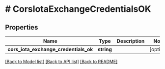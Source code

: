 # # CorsIotaExchangeCredentialsOK

## Properties

| Name                                  | Type       | Description | Notes      |
| ------------------------------------- | ---------- | ----------- | ---------- |
| **cors_iota_exchange_credentials_ok** | **string** |             | [optional] |

[[Back to Model list]](../../README.md#models) [[Back to API list]](../../README.md#endpoints) [[Back to README]](../../README.md)
